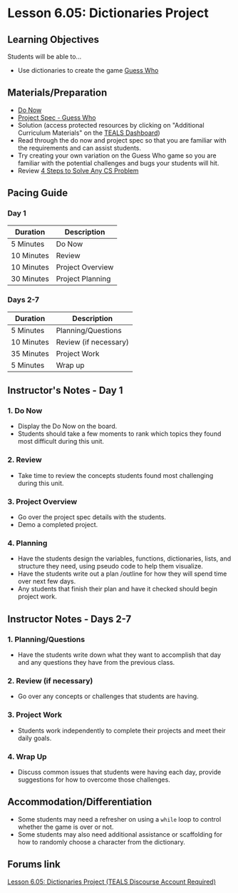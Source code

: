 # Lesson 6.05: Dictionaries Project

## Learning Objectives
Students will be able to...

* Use dictionaries to create the game [Guess Who]

## Materials/Preparation
* [Do Now]
* [Project Spec - Guess Who]
* Solution (access protected resources by clicking on "Additional Curriculum Materials" on the [TEALS Dashboard])
*  Read through the do now and project spec so that you are familiar with the requirements and can assist students.
* Try creating your own variation on the Guess Who game so you are familiar with the potential challenges and bugs your students will hit.
* Review [4 Steps to Solve Any CS Problem]

## Pacing Guide
### Day 1
| **Duration**   | **Description** |
| ---------- | ----------- |
| 5 Minutes  | Do Now      |
| 10 Minutes | Review      |
| 10 Minutes | Project Overview        |
| 30 Minutes | Project Planning     |

### Days 2-7              
|**Duration**|**Description**|
|--|--|
| 5 Minutes  | Planning/Questions      |
| 10 Minutes | Review (if necessary)      |
| 35 Minutes | Project Work        |
| 5 Minutes | Wrap up     |
## Instructor's Notes - Day 1

### 1. Do Now
* Display the Do Now on the board. 
* Students should take a few moments to rank which topics they found most difficult during this unit.

### 2. Review
* Take time to review the concepts students found most challenging during this unit. 

### 3. Project Overview
* Go over the project spec details with the students.
* Demo a completed project.

### 4. **Planning**
* Have the students design the variables, functions, dictionaries, lists, and structure they need, using pseudo code to help them visualize.
* Have the students write out a plan /outline for how they will spend time over next few days.
* Any students that finish their plan and have it checked should begin project work.

## Instructor Notes - Days 2-7

### 1. Planning/Questions
* Have the students write down what they want to accomplish that day and any questions they have from the previous class.

### 2. **Review (if necessary)** 
* Go over any concepts or challenges that students are having.

### 3. **Project Work** 
* Students work independently to complete their projects and meet their daily goals.

### 4. **Wrap Up**
* Discuss common issues that students were having each day, provide suggestions for how to overcome those challenges.

## Accommodation/Differentiation
* Some students may need a refresher on using a `while` loop to control whether the game is over or not. 
* Some students may also need additional assistance or scaffolding for how to randomly choose a character from the dictionary.

## Forums link
[Lesson 6.05: Dictionaries Project (TEALS Discourse Account Required)](https://forums.tealsk12.org/c/2nd-semester-unit-6-dictionaries/lesson-6-05-guess-who)


[Do Now]: do_now.md
[Project Spec - Guess Who]: project.md
[TEALS Dashboard]:http:/www.tealsk12.org/dashboard

[Guess Who]:https://en.wikipedia.org/wiki/Guess_Who%3F
[4 Steps to Solve Any CS Problem]:https://github.com/TEALS-IntroCS/2nd-semester-introduction-to-computer-science-principles/raw/master/units/4%20Steps%20to%20Solve%20Any%20CS%20Problem.pdf
